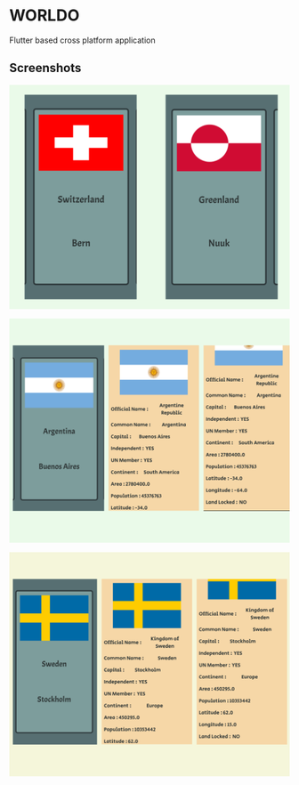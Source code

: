 
# WORLDO
  Flutter based cross platform application

## Screenshots

![App Screenshot](https://raw.githubusercontent.com/soorajks2002/Worldo/main/Screenshots/1.png)


![App Screenshot](https://raw.githubusercontent.com/soorajks2002/Worldo/main/Screenshots/2.png)
 
 
![App Screenshot](https://raw.githubusercontent.com/soorajks2002/Worldo/main/Screenshots/3.png)
